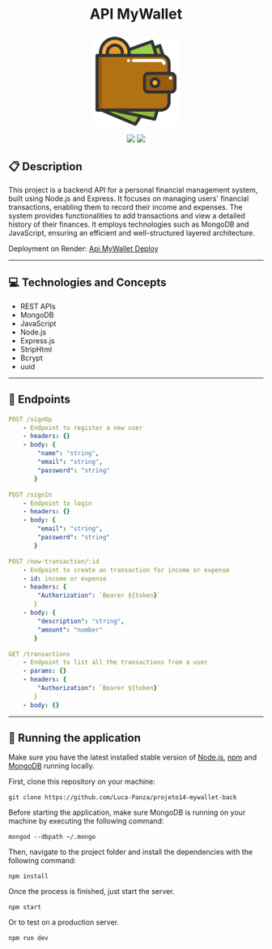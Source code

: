 # <p align = "center"> API MyWallet </p>

<p align="center">
   <img width=176px; src="./src/assets/wallet.png"/>
</p>

<p align = "center">
   <img src="https://img.shields.io/badge/author-Luca_Panza-4dae71?style=flat-square" />
   <img src="https://img.shields.io/github/languages/count/Luca-Panza/projeto14-mywallet-back?color=4dae71&style=flat-square" />
</p>


##  :clipboard: Description

This project is a backend API for a personal financial management system, built using Node.js and Express. It focuses on managing users' financial transactions, enabling them to record their income and expenses. The system provides functionalities to add transactions and view a detailed history of their finances. It employs technologies such as MongoDB and JavaScript, ensuring an efficient and well-structured layered architecture.

Deployment on Render: <a href="https://mywallet-api-njln.onrender.com" target="_blank">Api MyWallet Deploy</a>
***

## :computer:	 Technologies and Concepts

- REST APIs
- MongoDB
- JavaScript
- Node.js
- Express.js
- StripHtml
- Bcrypt
- uuid

***

## :rocket: Endpoints

```yml
POST /signUp
    - Endpoint to register a new user
    - headers: {}
    - body: {
        "name": "string",
        "email": "string",
        "password": "string"
       }
```
    
```yml 
POST /signIn
    - Endpoint to login
    - headers: {}
    - body: {
        "email": "string",
        "password": "string"
       }
```
    
```yml 
POST /new-transaction/:id
    - Endpoint to create an transaction for income or expense
    - id: income or expense
    - headers: {
        "Authorization": `Bearer ${token}`
       }
    - body: {
        "description": "string",
        "amount": "number"
       }
```

```yml 
GET /transactions
    - Endpoint to list all the transactions from a user
    - params: {}
    - headers: {
        "Authorization": `Bearer ${token}`
       }
    - body: {}
```

***

## 🏁 Running the application

Make sure you have the latest installed stable version of [Node.js](https://nodejs.org/en/download/), [npm](https://www.npmjs.com/) and [MongoDB](https://www.mongodb.com/) running locally.

First, clone this repository on your machine:

```
git clone https://github.com/Luca-Panza/projeto14-mywallet-back
```

Before starting the application, make sure MongoDB is running on your machine by executing the following command:

```
mongod --dbpath ~/.mongo
```

Then, navigate to the project folder and install the dependencies with the following command:

```
npm install
```

Once the process is finished, just start the server.

```
npm start
```

Or to test on a production server.

```
npm run dev
```
